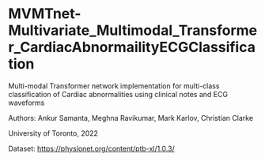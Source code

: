 # MVMTnet-Multivariate_Multimodal_Transformer_CardiacAbnormailityECGClassification
Multi-modal Transformer network implementation for multi-class classification of Cardiac abnormalities using clinical notes and ECG waveforms

Authors: Ankur Samanta, Meghna Ravikumar, Mark Karlov, Christian Clarke

University of Toronto, 2022

Dataset: https://physionet.org/content/ptb-xl/1.0.3/
